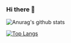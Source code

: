 ### Hi there 👋

![Anurag's github stats](https://github-readme-stats.vercel.app/api?username=MauSDJ&count_private=true)

[![Top Langs](https://github-readme-stats.vercel.app/api/top-langs/?username=MauSDJ)](https://github.com/anuraghazra/github-readme-stats)
